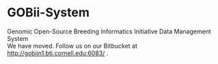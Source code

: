 # GOBii-System
Genomic Open-Source Breeding Informatics Initiative Data Management System  
We have moved. Follow us on our Bitbucket at http://gobiin1.bti.cornell.edu:6083/ .
